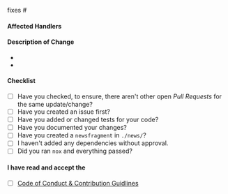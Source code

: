 <!--
**IMPORTANT: Please do not create a Pull Request without creating an issue first.**

Thank you for your pull request. Please provide a description above and review
the requirements below.

Bug fixes and new features should include documentation and tests.
-->

fixes #

#### Affected Handlers
<!-- Please provide affected handlers. -->


#### Description of Change
<!-- Please provide a description of the change here. -->
-
-

#### Checklist
- [ ] Have you checked, to ensure, there aren't other open _Pull Requests_ for the same update/change?
- [ ] Have you created an issue first?
- [ ] Have you added or changed tests for your code?
- [ ] Have you documented your changes?
- [ ] Have you created a `newsfragment` in `./news/`?
- [ ] I haven't added any dependencies without approval.
- [ ] Did you ran `nox` and everything passed?

#### I have read and accept the
- [ ] [Code of Conduct & Contribution Guidlines](https://matrixctl.rtfd.io/en/latest/contributer_documentation/index.html)
